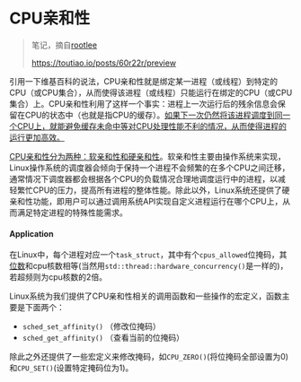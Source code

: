 # CPU亲和性

> 笔记，摘自[rootlee](http://irootlee.com/juicer_cpu_affinity/)
>
> https://toutiao.io/posts/60r22r/preview

引用一下维基百科的说法，CPU亲和性就是绑定某一进程（或线程）到特定的CPU（或CPU集合），从而使得该进程（或线程）只能运行在绑定的CPU（或CPU集合）上。CPU亲和性利用了这样一个事实：进程上一次运行后的残余信息会保留在CPU的状态中（也就是指CPU的缓存）。<u>如果下一次仍然将该进程调度到同一个CPU上，就能避免缓存未命中等对CPU处理性能不利的情况，从而使得进程的运行更加高效。</u>

<u>CPU亲和性分为两种：软亲和性和硬亲和性</u>。软亲和性主要由操作系统来实现，Linux操作系统的调度器会倾向于保持一个进程不会频繁的在多个CPU之间迁移，通常情况下调度器都会根据各个CPU的负载情况合理地调度运行中的进程，以减轻繁忙CPU的压力，提高所有进程的整体性能。除此以外，Linux系统还提供了硬亲和性功能，即用户可以通过调用系统API实现自定义进程运行在哪个CPU上，从而满足特定进程的特殊性能需求。

#### Application

在Linux中，每个进程对应一个`task_struct`，其中有个`cpus_allowed`位掩码，其<u>位数</u>和cpu核数相等(当然用`std::thread::hardware_concurrency()`是一样的)，若超频则为cpu核数的2倍。

Linux系统为我们提供了CPU亲和性相关的调用函数和一些操作的宏定义，函数主要是下面两个：

- `sched_set_affinity()` （修改位掩码）
- `sched_get_affinity()` （查看当前的位掩码）

除此之外还提供了一些宏定义来修改掩码，如`CPU_ZERO()`(将位掩码全部设置为0)和`CPU_SET()`(设置特定掩码位为1)。
